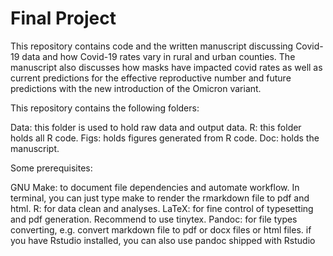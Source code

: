 # Final Project

This repository contains code and the written manuscript discussing Covid-19 data and how Covid-19 rates vary in rural and urban counties. The manuscript also discusses how masks have impacted covid rates as well as current predictions for the effective reproductive number and future predictions with the new introduction of the Omicron variant. 

This repository contains the following folders:

Data: this folder is used to hold raw data and output data.
R: this folder holds all R code.
Figs: holds figures generated from R code.
Doc: holds the manuscript.

Some prerequisites:

GNU Make: to document file dependencies and automate workflow. In terminal, you can just type make to render the rmarkdown file to pdf and html.
R: for data clean and analyses.
LaTeX: for fine control of typesetting and pdf generation. Recommend to use tinytex.
Pandoc: for file types converting, e.g. convert markdown file to pdf or docx files or html files.
if you have Rstudio installed, you can also use pandoc shipped with Rstudio